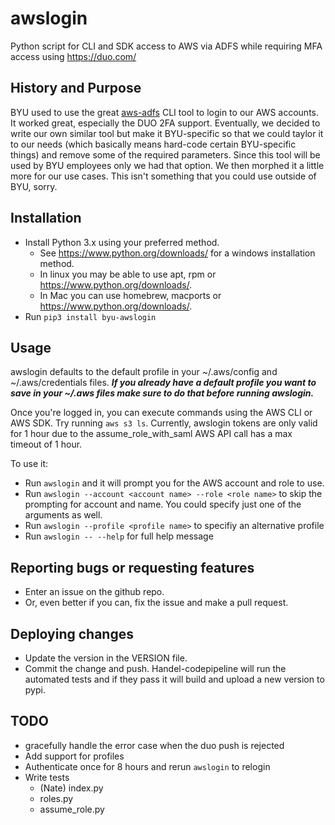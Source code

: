 # awslogin
Python script for CLI and SDK access to AWS via ADFS while requiring MFA access using https://duo.com/

## History and Purpose
BYU used to use the great [aws-adfs](https://github.com/venth/aws-adfs) CLI tool to login to our AWS accounts.  It worked great, especially the DUO 2FA support.  Eventually, we decided to write our own similar tool but make it BYU-specific so that we could taylor it to our needs (which basically means hard-code certain BYU-specific things) and remove some of the required parameters.  Since this tool will be used by BYU employees only we had that option.  We then morphed it a little more for our use cases.  This isn't something that you could use outside of BYU, sorry.

## Installation
* Install Python 3.x using your preferred method.
  * See https://www.python.org/downloads/ for a windows installation method.
  * In linux you may be able to use apt, rpm or https://www.python.org/downloads/.
  * In Mac you can use homebrew, macports or https://www.python.org/downloads/.
* Run `pip3 install byu-awslogin`

## Usage
awslogin defaults to the default profile in your ~/.aws/config and ~/.aws/credentials files.  **_If you already have a default profile you want to save in your ~/.aws files make sure to do that before running awslogin._**

Once you're logged in, you can execute commands using the AWS CLI or AWS SDK. Try running `aws s3 ls`.
Currently, awslogin tokens are only valid for 1 hour due to the assume_role_with_saml AWS API call has a max timeout of 1 hour.

To use it:
* Run `awslogin` and it will prompt you for the AWS account and role to use.
* Run `awslogin --account <account name> --role <role name>` to skip the prompting for account and name.  You could specify just one of the arguments as well.
* Run `awslogin --profile <profile name>` to specifiy an alternative profile
* Run `awslogin -- --help` for full help message

## Reporting bugs or requesting features
* Enter an issue on the github repo.
* Or, even better if you can, fix the issue and make a pull request.

## Deploying changes
* Update the version in the VERSION file.
* Commit the change and push.  Handel-codepipeline will run the automated tests and if they pass it will build and upload a new version to pypi.

## TODO
* gracefully handle the error case when the duo push is rejected
* Add support for profiles
* Authenticate once for 8 hours and rerun `awslogin` to relogin
* Write tests
  * (Nate) index.py
  * roles.py
  * assume_role.py

